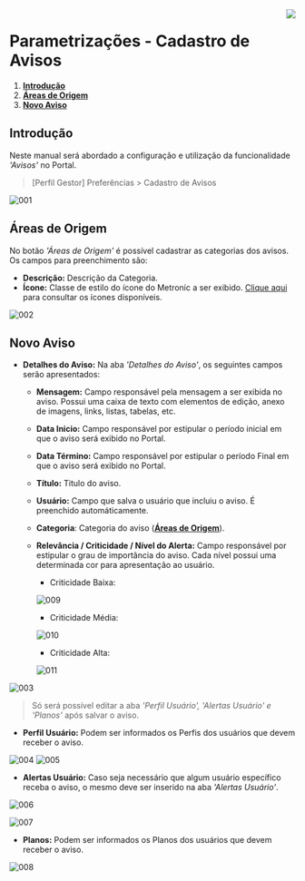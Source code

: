 <img src="../../src/images/benner_rgb.png" align="right"/>

# Parametrizações - Cadastro de Avisos

1.  **[Introdução](#introdução)**
2.  **[Áreas de Origem](#áreas-de-origem)**
3.  **[Novo Aviso](#novo-aviso)**

## Introdução

Neste manual será abordado a configuração e utilização da funcionalidade *'Avisos'* no Portal.

> [Perfil Gestor] Preferências > Cadastro de Avisos

![001](src/images/001.png)

## Áreas de Origem

No botão *'Áreas de Origem'* é possível cadastrar as categorias dos avisos. Os campos para preenchimento são:

* **Descrição:** Descrição da Categoria.
* **Ícone:** Classe de estilo do ícone do Metronic a ser exibido. <a href="http://keenthemes.com/preview/metronic/theme/admin_1/ui_icons.html" target="_blank">Clique aqui</a> para consultar os ícones disponíveis.

![002](src/images/002.png)

## Novo Aviso

* **Detalhes do Aviso:**
Na aba *'Detalhes do Aviso'*, os seguintes campos serão apresentados:

    * **Mensagem:** Campo responsável pela mensagem a ser exibida no aviso. Possui uma caixa de texto com elementos de edição, anexo de imagens, links, listas, tabelas, etc.
    * **Data Inicio:** Campo responsável por estipular o período inicial em que o aviso será exibido no Portal.
    * **Data Término:** Campo responsável por estipular o período Final em que o aviso será exibido no Portal.
    * **Título:** Titulo do aviso.
    * **Usuário:** Campo que salva o usuário que incluiu o aviso. É preenchido automáticamente.
    * **Categoria**: Categoria do aviso (**[Áreas de Origem](#áreas-de-origem)**).
    * **Relevância / Criticidade / Nível do Alerta:** Campo responsável por estipular o grau de importância do aviso. Cada nível possui uma determinada cor para apresentação ao usuário.
        * Criticidade Baixa:

        ![009](src/images/009.png) 

        * Criticidade Média:

        ![010](src/images/010.png) 

        * Criticidade Alta:

        ![011](src/images/011.png) 

![003](src/images/003.png)




>Só será possível editar a aba *'Perfil Usuário', 'Alertas Usuário' e 'Planos'* após salvar o aviso. 

* **Perfil Usuário:** Podem ser informados os Perfis dos usuários que devem receber o aviso.


![004](src/images/004.png)
![005](src/images/005.png)


* **Alertas Usuário:** Caso seja necessário que algum usuário específico receba o aviso, o mesmo deve ser inserido na aba *'Alertas Usuário'*.

![006](src/images/006.png)

![007](src/images/007.png)


* **Planos:** Podem ser informados os Planos dos usuários que devem receber o aviso.

![008](src/images/008.png)
